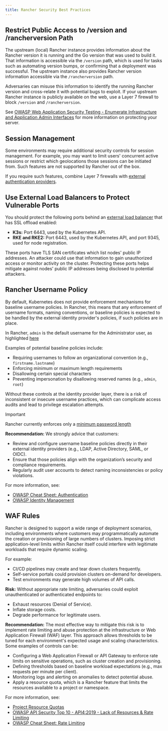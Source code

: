 ```yaml
---
title: Rancher Security Best Practices
---
```


<head>
  <link rel="canonical" href="https://ranchermanager.docs.rancher.com/reference-guides/rancher-security/rancher-security-best-practices"/>
</head>

## Restrict Public Access to /version and /rancherversion Path

The upstream (local) Rancher instance provides information about the Rancher version it is running and the Go version that was used to build it. That information is accessible via the `/version` path, which is used for tasks such as automating version bumps, or confirming that a deployment was successful. The upstream instance also provides Rancher version information accessible via the `/rancherversion` path.

Adversaries can misuse this information to identify the running Rancher version and cross-relate it with potential bugs to exploit. If your upstream Rancher instance is publicly available on the web, use a Layer 7 firewall to block `/version` and `/rancherversion`.

See [OWASP Web Application Security Testing - Enumerate Infrastructure and Application Admin Interfaces](https://owasp.org/www-project-web-security-testing-guide/stable/4-Web_Application_Security_Testing/02-Configuration_and_Deployment_Management_Testing/05-Enumerate_Infrastructure_and_Application_Admin_Interfaces.html) for more information on protecting your server.

## Session Management

Some environments may require additional security controls for session management. For example, you may want to limit users' concurrent active sessions or restrict which geolocations those sessions can be initiated from. Such features are not supported by Rancher out of the box. 

If you require such features, combine Layer 7 firewalls with [external authentication providers](../../how-to-guides/new-user-guides/authentication-permissions-and-global-configuration/authentication-config/authentication-config.md#external-vs-local-authentication).

## Use External Load Balancers to Protect Vulnerable Ports

You should protect the following ports behind an [external load balancer](../../how-to-guides/new-user-guides/kubernetes-resources-setup/load-balancer-and-ingress-controller/layer-4-and-layer-7-load-balancing.md#layer-4-load-balancer) that has SSL offload enabled:

- **K3s:** Port 6443, used by the Kubernetes API.
- **RKE and RKE2:** Port 6443, used by the Kubernetes API, and port 9345, used for node registration. 

These ports have TLS SAN certificates which list nodes' public IP addresses. An attacker could use that information to gain unauthorized access or monitor activity on the cluster. Protecting these ports helps mitigate against nodes' public IP addresses being disclosed to potential attackers.

## Rancher Username Policy

By default, Kubernetes does not provide enforcement mechanisms for baseline username policies. In Rancher, this means that any enforcement of username formats, naming conventions, or baseline policies is expected to be handled by the external identity provider's policies, if such policies are in place.

In Rancher, `admin` is the default username for the Administrator user, as highlighted [here](../../getting-started/installation-and-upgrade/resources/bootstrap-password.md)

Examples of potential baseline policies include:

- Requiring usernames to follow an organizational convention (e.g., `firstname.lastname`)
- Enforcing minimum or maximum length requirements
- Disallowing certain special characters
- Preventing impersonation by disallowing reserved names (e.g., `admin`, `root`)

Without these controls at the identity provider layer, there is a risk of inconsistent or insecure username practices, which can complicate access audits and lead to privilege escalation attempts.

> [!IMPORTANT]  
> Rancher currently enforces only a [minimum password length](../../how-to-guides/new-user-guides/authentication-permissions-and-global-configuration/authentication-config/manage-users-and-groups#minimum-password-length.md)

**Recommendation:**
We strongly advice that customers:

- Review and configure username baseline policies directly in their external identity providers (e.g., LDAP, Active Directory, SAML, or OIDC).
- Ensure that those policies align with the organization’s security and compliance requirements.
- Regularly audit user accounts to detect naming inconsistencies or policy violations.

For more information, see:

- [OWASP Cheat Sheet: Authentication](https://cheatsheetseries.owasp.org/cheatsheets/Authentication_Cheat_Sheet.html)
- [OWASP Identity Management](https://owasp.org/www-project-top-ten/2017/A2_2017-Broken_Authentication)

## WAF Rules

Rancher is designed to support a wide range of deployment scenarios, including environments where customers may programmatically automate the creation or provisioning of large numbers of clusters. Imposing strict application-level limits within Rancher itself could interfere with legitimate workloads that require dynamic scaling.

For example:

- CI/CD pipelines may create and tear down clusters frequently.
- Self-service portals could provision clusters on-demand for developers.
- Test environments may generate high volumes of API calls.

**Risk:**
Without appropriate rate limiting, adversaries could exploit unauthenticated or authenticated endpoints to:

- Exhaust resources (Denial of Service).
- Inflate storage costs.
- Degrade performance for legitimate users.

**Recommendation:**
The most effective way to mitigate this risk is to implement rate limiting and abuse protection at the infrastructure or Web Application Firewall (WAF) layer. This approach allows thresholds to be tuned for each environment's expected usage and scaling characteristics. Some examples of controls can be:

- Configuring a Web Application Firewall or API Gateway to enforce rate limits on sensitive operations, such as cluster creation and provisioning.
- Defining thresholds based on baseline workload expectations (e.g., max requests per minute per client).
- Monitoring logs and alerting on anomalies to detect potential abuse.
- Apply a resource quota, which is a Rancher feature that limits the resources available to a project or namespace.

For more information, see:

- [Project Resource Quotas](../../how-to-guides/advanced-user-guides/manage-projects/manage-project-resource-quotas/manage-project-resource-quotas.md)
- [OWASP API Security Top 10 - API4:2019 - Lack of Resources & Rate Limiting](https://owasp.org/API-Security/editions/2023/en/0xa4-lack-of-resources-rate-limiting/)
- [OWASP Cheat Sheet: Rate Limiting](https://cheatsheetseries.owasp.org/cheatsheets/Rate_Limiting_Cheat_Sheet.html)